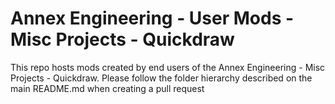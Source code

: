 # Annex Engineering - User Mods - Misc Projects - Quickdraw

This repo hosts mods created by end users of the Annex Engineering - Misc Projects - Quickdraw. Please follow the folder hierarchy described on the main README.md when creating a pull request